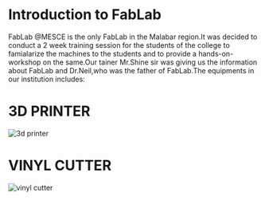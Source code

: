 
# Introduction to FabLab


FabLab @MESCE is the only FabLab in the Malabar region.It was decided to conduct a 2 week training session for the students of the college to famialarize the machines to the students and to provide a hands-on-workshop on the same.Our tainer Mr.Shine sir was giving us the information about FabLab and Dr.Neil,who was the father of FabLab.The equipments in our institution includes:


# 3D PRINTER

![3d printer](https://user-images.githubusercontent.com/32705189/31859872-70bf03f2-b6c6-11e7-9117-6b3566883ea2.jpg)

# VINYL CUTTER
![vinyl cutter](https://user-images.githubusercontent.com/32705189/31860256-53764714-b6cc-11e7-90f8-56a6395ea70f.jpg)


